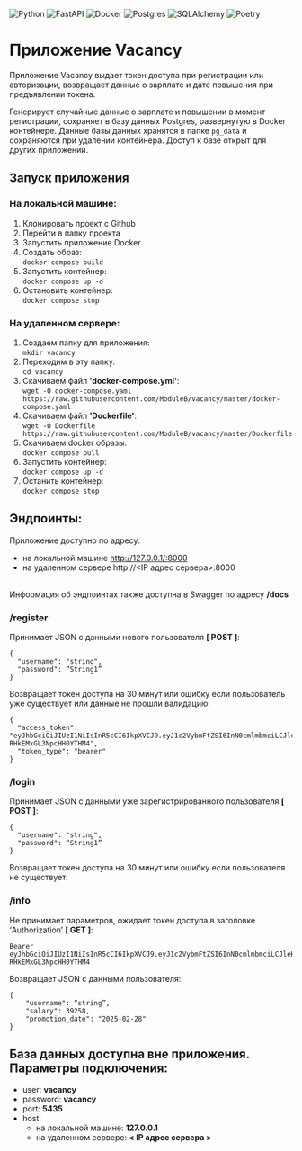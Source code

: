 ![Python](https://img.shields.io/badge/python-3670A0?style=for-the-badge&logo=python&logoColor=ffdd54)
![FastAPI](https://img.shields.io/badge/FastAPI-%0c584b?style=for-the-badge&logo=fastapi&logoColor=white)
![Docker](https://img.shields.io/badge/docker-%230db7ed.svg?style=for-the-badge&logo=docker&logoColor=white)
![Postgres](https://img.shields.io/badge/postgres-%23316192.svg?style=for-the-badge&logo=postgresql&logoColor=white)
![SQLAlchemy](https://img.shields.io/badge/SQLAlchemy-black?style=for-the-badge&logo=sqlalchemy&logoColor=red)
![Poetry](https://img.shields.io/badge/Poetry-%233B82F6.svg?style=for-the-badge&logo=poetry&logoColor=0B3D8D)

# Приложение Vacancy

Приложение Vacancy выдает токен доступа при регистрации или авторизации, возвращает данные о зарплате и дате повышения при предъявлении токена.

Генерирует случайные данные о зарплате и повышении в момент регистрации, сохраняет в базу данных Postgres, развернутую в Docker контейнере.
Данные базы данных хранятся в папке `pg_data` и сохраняются при удалении контейнера. Доступ к базе открыт для других приложений.




## Запуск приложения

### На локальной машине:

1. Клонировать проект с Github
2. Перейти в папку проекта
3. Запустить приложение Docker
4. Создать образ:
<br>`docker compose build`
5. Запустить контейнер:
<br>`docker compose up -d`
6. Остановить контейнер:
<br>`docker compose stop`

### На удаленном сервере:
1. Создаем папку для приложения:
<br>`mkdir vacancy`
2. Переходим в эту папку:
<br>`cd vacancy`
3. Скачиваем файл <b> 'docker-compose.yml'</b>: 
<br>`wget -O docker-compose.yaml https://raw.githubusercontent.com/ModuleB/vacancy/master/docker-compose.yaml`
4. Скачиваем файл <b> 'Dockerfile'</b>: 
<br>`wget -O Dockerfile https://raw.githubusercontent.com/ModuleB/vacancy/master/Dockerfile`
5. Скачиваем docker образы:
<br>`docker compose pull`
6. Запустить контейнер:
<br>`docker compose up -d`
7. Останить контейнер:
<br>`docker compose stop`



## Эндпоинты:

Приложение доступно по адресу:
- на локальной машине http://127.0.0.1/:8000
- на удаленном сервере http://<IP адрес сервера>:8000

<br> Информация об эндпоинтах также доступна в Swagger по адресу <b>/docs</b>

### /register

Принимает JSON с данными нового пользователя <b>[ POST ]</b>:
```
{
  "username": "string",
  "password": “String1”
}
```

Возвращает токен доступа на 30 минут или ошибку если пользователь уже существует или данные не прошли валидацию:
```
{
  "access_token": "eyJhbGciOiJIUzI1NiIsInR5cCI6IkpXVCJ9.eyJ1c2VybmFtZSI6InN0cmlmbmciLCJleHAiOjE2ODU2OTAxNzd9.bn_523efN3TdqgU1gAZzVn-RHkEMxGL3NpcHH0YTHM4",
  "token_type": "bearer"
}
```

### /login

Принимает JSON с данными уже зарегистрированного пользователя <b>[ POST ]</b>:
```
{
  "username": "string",
  "password": “String1”
}
```

Возвращает токен доступа на 30 минут или ошибку если пользователя не существует.

### /info

Не принимает параметров, ожидает токен доступа в заголовке ‘Authorization’ <b>[ GET ]</b>:
```
Bearer eyJhbGciOiJIUzI1NiIsInR5cCI6IkpXVCJ9.eyJ1c2VybmFtZSI6InN0cmlmbmciLCJleHAiOjE2ODU2OTAxNzd9.bn_523efN3TdqgU1gAZzVn-RHkEMxGL3NpcHH0YTHM4
```

Возвращает JSON с данными пользователя:
```
{
    "username": “string”,
    "salary": 39258,
    "promotion_date": "2025-02-28"
}
```



## База данных доступна вне приложения. Параметры подключения:
- user: <b>vacancy</b>
- password: <b>vacancy</b>
- port: <b>5435</b>
- host:
  * на локальной машине: <b>127.0.0.1</b>
  * на удаленном сервере: <b>< IP адрес сервера ></b>
